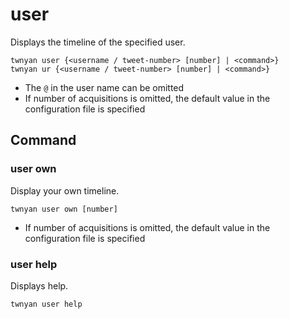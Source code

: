 # user

Displays the timeline of the specified user.

```
twnyan user {<username / tweet-number> [number] | <command>}
twnyan ur {<username / tweet-number> [number] | <command>}
```

- The `@` in the user name can be omitted
- If number of acquisitions is omitted, the default value in the configuration file is specified

## Command

### user own

Display your own timeline.

```
twnyan user own [number]
```

- If number of acquisitions is omitted, the default value in the configuration file is specified

### user help

Displays help.

```
twnyan user help
```
